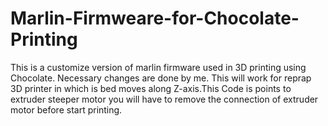 # Marlin-Firmweare-for-Chocolate-Printing
This is a customize version of marlin firmware used in 3D printing using Chocolate. Necessary changes are done by me. This will work for reprap 3D printer in which is bed moves along Z-axis.This Code is points to extruder steeper motor you will have to remove the connection of extruder motor before start printing.
